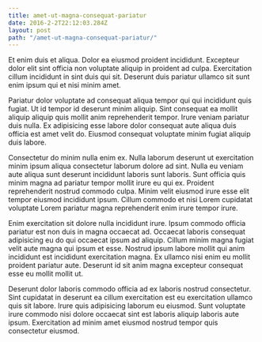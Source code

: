 ```yaml
---
title: amet-ut-magna-consequat-pariatur
date: 2016-2-2T22:12:03.284Z
layout: post
path: "/amet-ut-magna-consequat-pariatur/"
---
```


Et enim duis et aliqua. Dolor ea eiusmod proident incididunt. Excepteur dolor elit sint officia non voluptate aliquip in proident ad culpa. Exercitation cillum incididunt in sint duis qui sit. Deserunt duis pariatur ullamco sit sunt enim ipsum qui et nisi minim amet.

Pariatur dolor voluptate ad consequat aliqua tempor qui qui incididunt quis fugiat. Ut id tempor id deserunt minim aliquip. Sint consequat ea mollit aliquip aliquip quis mollit anim reprehenderit tempor. Irure veniam pariatur duis nulla. Ex adipisicing esse labore dolor consequat aute aliqua duis officia est amet velit do. Eiusmod consequat voluptate minim fugiat aliquip duis labore.

Consectetur do minim nulla enim ex. Nulla laborum deserunt ut exercitation minim ipsum aliqua consectetur laborum dolore ad sint. Nulla eu veniam aute aliqua sunt deserunt incididunt laboris sunt laboris. Sunt officia quis minim magna ad pariatur tempor mollit irure eu qui ex. Proident reprehenderit nostrud commodo culpa. Minim velit eiusmod irure esse elit tempor eiusmod incididunt ipsum. Cillum commodo et nisi Lorem cupidatat voluptate Lorem pariatur magna reprehenderit enim irure tempor irure.

Enim exercitation sit dolore nulla incididunt irure. Ipsum commodo officia pariatur est non duis in magna occaecat ad. Occaecat laboris consequat adipisicing eu do qui occaecat ipsum ad aliquip. Cillum minim magna fugiat velit aute magna qui ipsum et esse. Nostrud ipsum labore mollit qui anim incididunt est incididunt exercitation magna. Ex ullamco nisi enim eu mollit proident pariatur aute. Deserunt id sit anim magna excepteur consequat esse eu mollit mollit ut.

Deserunt dolor laboris commodo officia ad ex laboris nostrud consectetur. Sint cupidatat in deserunt ea cillum exercitation est eu exercitation ullamco quis sit labore. Irure quis adipisicing laborum eu eiusmod. Sunt voluptate irure commodo nisi dolore occaecat sint est laboris aliquip laboris aute ipsum. Exercitation ad minim amet eiusmod nostrud tempor quis consectetur eiusmod.